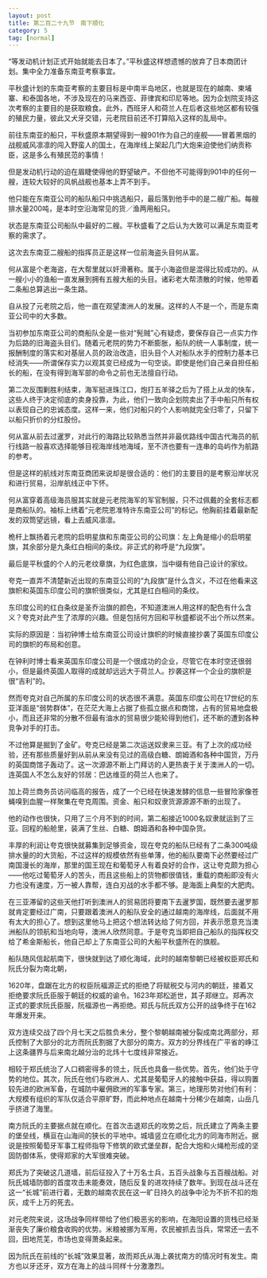 ```yaml
---
layout: post
title: 第二百二十九节　南下顺化
category: 5
tag: [normal]
---
```


“等发动机计划正式开始就能去日本了。”平秋盛这样想遗憾的放弃了日本商团计划。集中全力准备东南亚考察事宜。

平秋盛计划的东南亚考察的主要目标是中南半岛地区，也就是现在的越南、柬埔寨、和泰国各地，不涉及现在的马来西亚、菲律宾和印尼等地。因为企划院支持这次考察的主要目的是获取粮食。此外，西班牙人和荷兰人在后者这些地区都有较强的殖民力量，彼此又犬牙交错，元老院目前还不打算陷入这样的乱局中。

前往东南亚的船只，平秋盛原本期望得到一艘901作为自己的座舰――冒着黑烟的战舰威风凛凛的闯入野蛮人的国土，在海岸线上架起几门大炮来迫使他们纳贡称臣，这是多么有殖民范的事情！

但是发动机行动的迫在眉睫使得他的野望破产。不但他不可能得到901中的任何一艘，连较大较好的风帆战舰也基本上弄不到手。

他只能在东南亚公司的船队船只中挑选船只，最后落到他手中的是二艘广船。每艘排水量200吨，是本时空沿海常见的货／渔两用船只。

状态是东南亚公司船队中最好的二艘。平秋盛看了之后认为大致可以满足东南亚考察的需求了。

这次去东南亚二艘船的指挥员正是这样一位前海盗头目何从富。

何从富是个老海盗，在大帮里就以奸滑著称。属于小海盗但是混得比较成功的。从一艘小小的渔船一直发展到拥有五艘大船的头目。诸彩老大帮溃散的时候，他带着二条船总算逃出一条生路。

自从投了元老院之后，他一直在观望澳洲人的发展。这样的人不是一个，而是东南亚公司中的大多数。

当初参加东南亚公司的商船队全是一些对“髡贼”心有疑虑，要保存自己一点实力作为后路的旧海盗头目们。随着元老院的势力不断膨胀，船队的统一人事制度，统一报酬制度的落实和对基层人员的政治改造，旧头目个人对船队水手的控制力基本已经消失――所谓保存实力以观其变已经成为一句空谈。即使是他们自己亲自担任船长的船，在没有得到海军部的命令之前也无法擅自行动。

第二次反围剿胜利结束，海军挺进珠江口，炮打五羊驿之后为了搭上从龙的快车，这些人终于决定彻底的卖身投靠，为此，他们一致向企划院卖出了手中船只所有权以表现自己的忠诚态度。这样一来，他们对船只的个人影响就完全归零了，只留下以船只折价的分红股份。

何从富从前去过暹罗，对此行的海路比较熟悉当然并非最优路线中国古代海员的航行线路一般喜欢选择能够目视海岸线地海域，至不济也要有一连串的岛屿作为航路的参考。

但是这样的航线对东南亚商团来说却是很合适的：他们的主要目的是考察沿岸状况和进行贸易，沿岸航线正中下怀。

何从富穿着高级海员服其实就是元老院海军的军官制服，只不过佩戴的全套标志都是商船队的。袖标上绣着“元老院恩准特许东南亚公司”的标记。他胸前挂着最新配发的双筒望远镜，看上去威风凛凛。

桅杆上飘扬着元老院的启明星旗和东南亚公司的公司旗：左上角是缩小的启明星旗，其余部分是九条红白相间的条纹。非正式的称呼是“九段旗”。

最后是平秋盛的个人的元老纹章旗，为红色底旗，当中缀有他自己设计的家纹。

夸克一直弄不清楚新近出现的东南亚公司的“九段旗”是什么含义，不过在他看来这旗帜和英国东印度公司的旗帜很类似，尤其是红白相间的条纹。

东印度公司的红白条纹是圣乔治旗的颜色，不知道澳洲人用这样的配色有什么含义？夸克对此产生了浓厚的兴趣。但是包括何方回和平秋盛都说不出个所以然来。

实际的原因是：当初钟博士给东南亚公司设计旗帜的时候直接抄袭了英国东印度公司的旗帜的布局和创意。

在钟利时博士看来英国东印度公司是一个很成功的企业，尽管它在本时空还很弱小，但是最终英国人取得的成就却远远大于荷兰人。抄袭这样一个企业的旗帜是很“吉利”的。

然而夸克对自己所属的东印度公司的状态很不满意。英国东印度公司在17世纪的东亚洋面是“弱势群体”，在茫茫大海上占据了些孤立据点和商馆，占有的贸易地盘极小，而且还非常的分散不但最有油水的贸易很少能轮得到他们，还不断的遭到各种竞争对手的打击。

不过他算是掘到了金矿。夸克已经是第二次运送奴隶来三亚。有了上次的成功经验，还有那些质量好到从前从来没有见过的高级白糖、朗姆酒和各种中国货，万丹的英国商馆子轰动了。这一次源源不断上门拜访的人更热衷于关于澳洲人的一切。连英国人不怎么友好的邻居：巴达维亚的荷兰人也来了。

加上荷兰商务员访问临高的报告，成了一个已经在快速发酵的信息一些冒险家像苍蝇嗅到血腥一样聚集在夸克周围。资金、船只和奴隶货源源源不断的出现了。

他的动作也很快，只用了三个月不到的时间，第二船接近1000名奴隶就运到了三亚。回程的船舱里，装满了生丝、白糖、朗姆酒和各种中国杂货。

丰厚的利润让夸克很快就募集到足够资金，现在夸克的船队已经有了二条300吨级排水量的的大货船，不过这样的规模依然有些单薄，他的船队要南下必然要经过广南国漫长的海岸，那里的国王现在和葡萄牙人有着良好的合作，这让夸克颇为担心――他吃过葡萄牙人的苦头，而且这些船上的货物都很值钱，重载的商船即没有火力也没有速度，万一被人靠帮，连白刃战的水手都不够。是海面上典型的大肥肉。

在三亚滞留的这些天他打听到澳洲人的贸易团将要南下去暹罗国，既然要去暹罗那就肯定要经过广南，只要跟着澳洲人的船队安全的通过越南的海岸线，后面就不用有太大的担心了。想到这里他马上把这个想法转达给了何方回，并表示愿意充当澳洲船队的领航和当地向导，澳洲人欣然同意。于是夸克当即把自己船队的指挥权交给了希金斯船长，他自己却上了东南亚公司的大船平秋盛所在的旗舰。

船队随风信起航南下，很快就到达了顺化海域，此时的越南黎朝已经被权臣郑氏和阮氏分裂为南北朝，

1620年，盘踞在北方的权臣阮福源正式的拒绝了将赋税交与河内的朝廷，接着又拒绝要求阮氏臣服于朝廷的权威的谕令。1623年郑松逝世，其子郑继立。郑再次正式的要求阮氏臣服，阮福源也一再拒绝。郑氏与阮氏双方公开的战争终于在162年爆发开来。

双方连续交战了四个月七天之后胜负未分，整个黎朝越南被分裂成南北两部分，郑氏控制了大部分的北方而阮氏割据了大部分的南方。双方的分界线在广平省的峥江上这条疆界与后来南北越分治的北炜十七度线非常接近。

相较于郑氏统治了人口稠密得多的领土，阮氏也具备一些优势。首先，他们处于守势的地位。其次，阮氏在他们与欧洲人、尤其是葡萄牙人的接触中获益，得以购置较先进的欧洲军备，在城防中雇佣欧洲的军事专家。第三，地理形势对他们有利：大规模有组织的军队仅适合平原旷野，而此种地点在越南十分稀少在越南，山岳几乎挤进了海里。

南方阮氏的主要据点就在顺化。在首次击退郑氏的攻势之后，阮氏建立了两条主要的堡垒线，横亘在山海间的狭长的平地中。城墙竖立在顺化北方的同海市附近。据说是按照葡萄牙军事工程师指导下修筑的欧式堡垒群，配合大炮和火绳枪形成的坚固防御体系，使得郑家的大军很难突破。

郑氏为了突破这几道墙，前后征投入了十万名士兵，五百头战象与五百艘战船。对阮氏城墙防御的首度攻击未能奏效，随后反复的进攻持续了数年。到现在战斗还在这一“长城”前进行着，无数的越南农民在这一旷日持久的战争中沦为不折不扣的炮灰，成千上万的死去。

对元老院来说，这场战争同样带给了他们极恶劣的影响，在海阳设置的货栈已经渐渐丧失了廉价粮食收购的优势。米粮被挪为军用，农民被抓去当兵，常常还一去不回，田地荒芜，市场也变得萧条起来。

因为阮氏在前线的“长城”效果显著，故而郑氏从海上袭扰南方的情况时有发生。南方也以牙还牙，双方在海上的战斗同样十分激激烈。